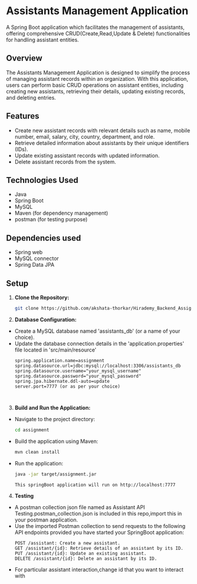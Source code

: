 # Assistants Management Application
A Spring Boot application which facilitates the management of assistants, offering comprehensive CRUD(Create,Read,Update & Delete) functionalities for handling assistant entities.

## Overview

The Assistants Management Application is designed to simplify the process of managing assistant records within an organization. With this application, users can perform basic CRUD operations on assistant entities, including creating new assistants, retrieving their details, updating existing records, and deleting entries.

## Features

- Create new assistant records with relevant details such as name, mobile number, email, salary, city, country, department, and role.
- Retrieve detailed information about assistants by their unique identifiers (IDs).
- Update existing assistant records with updated information.
- Delete assistant records from the system.

## Technologies Used

- Java
- Spring Boot
- MySQL
- Maven (for dependency management)
- postman (for testing purpose)

## Dependencies used

- Spring web
- MySQL connector
- Spring Data JPA

## Setup

1. **Clone the Repository:**
   ```bash
   git clone https://github.com/akshata-thorkar/Hirademy_Backend_Assignment.git

2. **Database Configuration:**

- Create a MySQL database named 'assistants_db' (or a name of your choice).
- Update the database connection details in the 'application.properties' file located in 'src/main/resource'
  ```properties
  spring.application.name=assignment 
  spring.datasource.url=jdbc:mysql://localhost:3306/assistants_db  
  spring.datasource.username="your_mysql_username"  
  spring.datasource.password="your_mysql_password"  
  spring.jpa.hibernate.ddl-auto=update  
  server.port=7777 (or as per your choice)

  

3. **Build and Run the Application:**
 - Navigate to the project directory:
   ```bash
   cd assignment
 - Build the application using Maven:
   ```bash
   mvn clean install
 - Run the application:
   ```bash
   java -jar target/assignment.jar

   This springBoot application will run on http://localhost:7777

4. **Testing**
  - A postman collection json file named as Assistant API Testing.postman_collection.json is included in this repo,import this in your postman application.
  - Use the imported Postman collection to send requests to the following API endpoints provided you have started your SpringBoot application:
     ```endpoints
     POST /assistant: Create a new assistant.
     GET /assistant/{id}: Retrieve details of an assistant by its ID.
     PUT /assistant/{id}: Update an existing assistant.
     DELETE /assistant/{id}: Delete an assistant by its ID.
    
  - For particular assistant interaction,change id that you want to interact with
     





